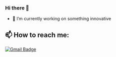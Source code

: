 ### Hi there 👋
- 🔭 I’m currently working on something innovative
## 📫 How to reach me:
[![Gmail Badge](https://img.shields.io/badge/-maksymkushnirov@gmail.com-D14836?style=flat&logo=gmail&logoColor=white)](https://mail.google.com/mail/u/0/#inbox?compose=new)
<!--
**maksymkushnirov/maksymkushnirov** is a ✨ _special_ ✨ repository because its `README.md` (this file) appears on your GitHub profile.

Here are some ideas to get you started:

- 🔭 I’m currently working on ...
- 🌱 I’m currently learning ...
- 👯 I’m looking to collaborate on ...
- 🤔 I’m looking for help with ...
- 💬 Ask me about ...
- 📫 How to reach me: ...
- 😄 Pronouns: ...
- ⚡ Fun fact: ...
-->
